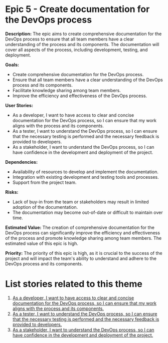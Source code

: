 # Epic 5 - Create documentation for the DevOps process

**Description:** The epic aims to create comprehensive documentation for the DevOps process to ensure that all team members have a clear understanding of the process and its components. The documentation will cover all aspects of the process, including development, testing, and deployment.

**Goals:**

- Create comprehensive documentation for the DevOps process.
- Ensure that all team members have a clear understanding of the DevOps process and its components.
- Facilitate knowledge sharing among team members.
- Improve the efficiency and effectiveness of the DevOps process.

**User Stories:**

- As a developer, I want to have access to clear and concise documentation for the DevOps process, so I can ensure that my work aligns with the process and its components.
- As a tester, I want to understand the DevOps process, so I can ensure that the necessary testing is performed and the necessary feedback is provided to developers.
- As a stakeholder, I want to understand the DevOps process, so I can have confidence in the development and deployment of the project.

**Dependencies:**

- Availability of resources to develop and implement the documentation.
- Integration with existing development and testing tools and processes.
- Support from the project team.

**Risks:**

- Lack of buy-in from the team or stakeholders may result in limited adoption of the documentation.
- The documentation may become out-of-date or difficult to maintain over time.

**Estimated Value:** The creation of comprehensive documentation for the DevOps process can significantly improve the efficiency and effectiveness of the process and promote knowledge sharing among team members. The estimated value of this epic is high.

**Priority:** The priority of this epic is high, as it is crucial to the success of the project and will impact the team's ability to understand and adhere to the DevOps process and its components.


# List stories related to this theme
1. [As a developer, I want to have access to clear and concise documentation for the DevOps process, so I can ensure that my work aligns with the process and its components.](stories/E5story1.md)
2. [As a tester, I want to understand the DevOps process, so I can ensure that the necessary testing is performed and the necessary feedback is provided to developers.](stories/E5story2.md)
3. [As a stakeholder, I want to understand the DevOps process, so I can have confidence in the development and deployment of the project.](stories/E5story3.md)